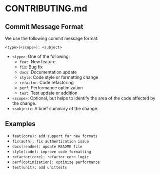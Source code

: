 # CONTRIBUTING.md

## Commit Message Format

We use the following commit message format:

`<type>(<scope>): <subject>`

- `<type>`: One of the following:
  - `feat`: New feature
  - `fix`: Bug fix
  - `docs`: Documentation update
  - `style`: Code style or formatting change
  - `refactor`: Code refactoring
  - `perf`: Performance optimization
  - `test`: Test update or addition
- `<scope>`: Optional, but helps to identify the area of the code affected by the change.
- `<subject>`: A brief summary of the change.

## Examples

- `feat(core): add support for new formats`
- `fix(auth): fix authentication issue`
- `docs(readme): update README file`
- `style(code): improve code formatting`
- `refactor(core): refactor core logic`
- `perf(optimization): optimize performance`
- `test(unit): add unittests`
